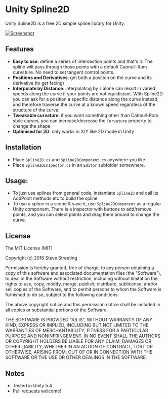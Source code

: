 # Unity Spline2D

Unity Spline2D is a free 2D simple spline library for Unity. 

<a href="https://www.youtube.com/watch?feature=player_embedded&v=io6q2XcSYlk"
 target="_blank">![Screenshot](screenshot.png)</a>

## Features

* **Easy to use**: define a series of intersection points and that's it. The spline
  will pass through those points with a default Catmull-Rom curvature. No
  need to set tangent control points.
* **Positions and Derivatives**: get both a position on the curve and its 
  derivative (to get facing)
* **Interpolate by Distance**: interpolating by `t` alone can result in varied
  speeds along the curve if your points are not equidistant. With Spline2D you
  can ask for a position a specific distance along the curve instead, and therefore
  traverse the curve at a known speed regardless of the structure of the curve.
* **Tweakable curvature**: if you want something other than Catmull-Rom style
  curves, you can increase/decrease the `Curvature` property to change the shape
* **Optimised for 2D**: only works in X/Y like 2D mode in Unity 

## Installation
* Place `Spline2D.cs` and `Spline2DComponent.cs` anywhere you like
* Place `Spline2DInspector.cs` in an `Editor` subfolder somewhere.

## Usage: 

* To just use splines from general code, instantiate `Spline2D` and call its
  AddPoint methods etc to build the spline
* To use a spline in a scene & save it, use `Spline2DComponent` as a regular
  Unity component. There is a inspector with buttons to add/remove points, and
  you can select points and drag them around to change the curve.

## License

The MIT License (MIT)

Copyright (c) 2016 Steve Streeting

Permission is hereby granted, free of charge, to any person obtaining a copy
of this software and associated documentation files (the "Software"), to deal
in the Software without restriction, including without limitation the rights
to use, copy, modify, merge, publish, distribute, sublicense, and/or sell
copies of the Software, and to permit persons to whom the Software is
furnished to do so, subject to the following conditions:

The above copyright notice and this permission notice shall be included in all
copies or substantial portions of the Software.

THE SOFTWARE IS PROVIDED "AS IS", WITHOUT WARRANTY OF ANY KIND, EXPRESS OR
IMPLIED, INCLUDING BUT NOT LIMITED TO THE WARRANTIES OF MERCHANTABILITY,
FITNESS FOR A PARTICULAR PURPOSE AND NONINFRINGEMENT. IN NO EVENT SHALL THE
AUTHORS OR COPYRIGHT HOLDERS BE LIABLE FOR ANY CLAIM, DAMAGES OR OTHER
LIABILITY, WHETHER IN AN ACTION OF CONTRACT, TORT OR OTHERWISE, ARISING FROM,
OUT OF OR IN CONNECTION WITH THE SOFTWARE OR THE USE OR OTHER DEALINGS IN THE
SOFTWARE.

## Notes
* Tested in Unity 5.4
* Pull requests welcome!

[Spline2D]: https://github.com/sinbad/UnitySpline2D
